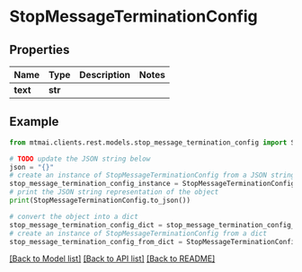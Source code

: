 # StopMessageTerminationConfig


## Properties

Name | Type | Description | Notes
------------ | ------------- | ------------- | -------------
**text** | **str** |  | 

## Example

```python
from mtmai.clients.rest.models.stop_message_termination_config import StopMessageTerminationConfig

# TODO update the JSON string below
json = "{}"
# create an instance of StopMessageTerminationConfig from a JSON string
stop_message_termination_config_instance = StopMessageTerminationConfig.from_json(json)
# print the JSON string representation of the object
print(StopMessageTerminationConfig.to_json())

# convert the object into a dict
stop_message_termination_config_dict = stop_message_termination_config_instance.to_dict()
# create an instance of StopMessageTerminationConfig from a dict
stop_message_termination_config_from_dict = StopMessageTerminationConfig.from_dict(stop_message_termination_config_dict)
```
[[Back to Model list]](../README.md#documentation-for-models) [[Back to API list]](../README.md#documentation-for-api-endpoints) [[Back to README]](../README.md)


